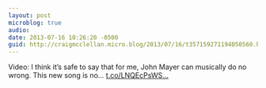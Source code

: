 ```yaml
---
layout: post
microblog: true
audio: 
date: 2013-07-16 10:26:20 -0500
guid: http://craigmcclellan.micro.blog/2013/07/16/t357159271194050560.html
---
```

Video: I think it’s safe to say that for me, John Mayer can musically do no wrong. This new song is no... [t.co/LNQEcPsWS...](http://t.co/LNQEcPsWS9)
